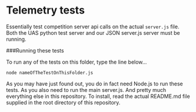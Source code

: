 Telemetry tests
===============

Essentially test competition server api calls on the actual `server.js` file.
Both the UAS python test server and our JSON server.js server must be running.

###Running these tests

To run any of the tests on this folder, type the line below...

```
node nameOfTheTestOnThisFolder.js
```

As you may have just found out, you do in fact need Node.js to run these tests. As you also need to run the main server.js. And pretty much everything else in this repository. To install, read the actual README.md file supplied in the root directory of this repository.
